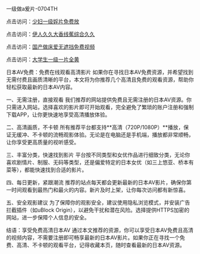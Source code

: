 
一级做a爰片-0704TH

点击访问：<a href="https://rtj-3zo.pages.dev/">少妇一级婬片免费放</a>

点击访问：<a href="https://gsd-agv.pages.dev/">伊人久久大香线蕉综合久久</a>

点击访问：<a href="https://tfda.pages.dev/">国产做床爱无遮挡免费视频</a>

点击访问：<a href="https://vassv.pages.dev/">大学生一级一片全黄</a>


日本AV免费：免费在线观看高清影片
如果你在寻找日本AV免费资源，并希望找到无需付费且画质清晰的平台，本文将为你推荐几个高清且免费的观看资源，帮助你轻松获取最新的日本AV内容。

一、无需注册，直接观看
我们推荐的网站提供免费且无需注册的日本AV资源。你只需进入网站，选择喜欢的影片即可开始观看，完全避免了繁琐的账户注册和强制下载APP，让你更快速地享受高清播放体验。

二、高清画质，不卡顿
所有推荐平台都支持**高清（720P/1080P）**播放，保证无缓冲、不卡顿的流畅观影体验。无论是在电脑还是手机端，播放都非常顺畅，让你享受更高质量的视听感受。

三、丰富分类，快速找到影片
平台按不同类型和女优作品进行细致分类，无论你喜欢剧情片、制服、无码等类型，还是偏爱特定的日本女优（如三上悠亚、桥本有菜等），都能快速找到合适的影片。

四、每日更新，紧跟潮流
推荐的站点每天都会更新最新的日本AV影片，确保你第一时间观看到最热门和最火的内容。新片及时上架，让你每次访问都有新惊喜。

五、安全观影建议
为了保障你的观影安全，建议使用隐私浏览模式，并安装广告拦截插件（如uBlock Origin），以避免干扰和潜在风险。选择提供HTTPS加密的网站，进一步保障个人信息的安全。

结语：享受免费高清日本AV
通过本文推荐的资源，你可以享受日本AV免费且高清的视频内容，不需要注册即可畅享最新的日本AV影片。如果你正在寻找一个免费、高清、不卡顿的观看平台，记得收藏本页，随时查看最新的日本AV资源。


<span style="display:none;">[Canonical link]( https://github.com/yh52114/75241745 ）</span>
